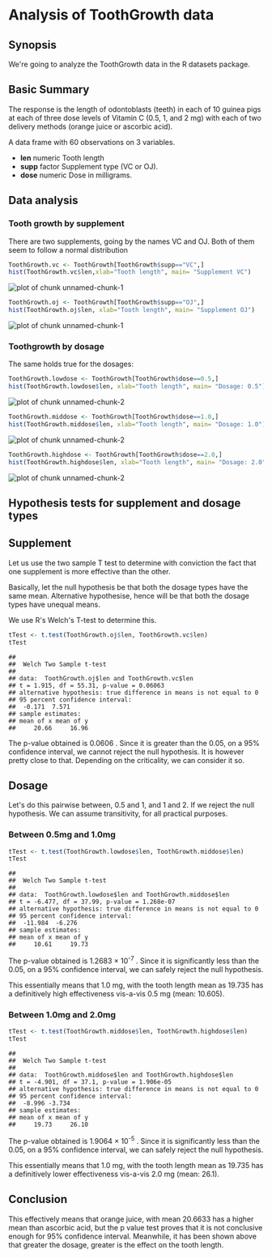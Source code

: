 Analysis of ToothGrowth data
========================================================


## Synopsis
We're going to analyze the ToothGrowth data in the R datasets package. 

## Basic Summary
The response is the length of odontoblasts (teeth) in each of 10 guinea pigs at each of three dose levels of Vitamin C (0.5, 1, and 2 mg) with each of two delivery methods (orange juice or ascorbic acid).

A data frame with 60 observations on 3 variables.

*  **len**	numeric	Tooth length
*	**supp**	factor	Supplement type (VC or OJ).
*	**dose**	numeric	Dose in milligrams.

## Data analysis
### Tooth growth by supplement
There are two supplements, going by the names VC and OJ. Both of them seem to follow
a normal distribution


```r
ToothGrowth.vc <- ToothGrowth[ToothGrowth$supp=="VC",]
hist(ToothGrowth.vc$len,xlab="Tooth length", main= "Supplement VC")
```

![plot of chunk unnamed-chunk-1](figure/unnamed-chunk-11.png) 

```r
ToothGrowth.oj <- ToothGrowth[ToothGrowth$supp=="OJ",]
hist(ToothGrowth.oj$len, xlab="Tooth length", main= "Supplement OJ")
```

![plot of chunk unnamed-chunk-1](figure/unnamed-chunk-12.png) 
### Toothgrowth by dosage
The same holds true for the dosages:

```r
ToothGrowth.lowdose <- ToothGrowth[ToothGrowth$dose==0.5,]
hist(ToothGrowth.lowdose$len, xlab="Tooth length", main= "Dosage: 0.5")
```

![plot of chunk unnamed-chunk-2](figure/unnamed-chunk-21.png) 

```r
ToothGrowth.middose <- ToothGrowth[ToothGrowth$dose==1.0,]
hist(ToothGrowth.middose$len, xlab="Tooth length", main= "Dosage: 1.0")
```

![plot of chunk unnamed-chunk-2](figure/unnamed-chunk-22.png) 

```r
ToothGrowth.highdose <- ToothGrowth[ToothGrowth$dose==2.0,]
hist(ToothGrowth.highdose$len, xlab="Tooth length", main= "Dosage: 2.0")
```

![plot of chunk unnamed-chunk-2](figure/unnamed-chunk-23.png) 

## Hypothesis tests for supplement and dosage types
## Supplement
Let us use the two sample T test to determine with conviction the fact that one supplement is more effective than the other.

Basically, let the null hypothesis be that both the dosage types have the same mean.
Alternative hypothesise, hence will be that both the dosage types have unequal means.

We use R's Welch's T-test to determine this.

```r
tTest <- t.test(ToothGrowth.oj$len, ToothGrowth.vc$len)
tTest
```

```
## 
## 	Welch Two Sample t-test
## 
## data:  ToothGrowth.oj$len and ToothGrowth.vc$len
## t = 1.915, df = 55.31, p-value = 0.06063
## alternative hypothesis: true difference in means is not equal to 0
## 95 percent confidence interval:
##  -0.171  7.571
## sample estimates:
## mean of x mean of y 
##     20.66     16.96
```
The p-value obtained is 0.0606 . Since it is greater than the 0.05, on a 95% confidence interval, we cannot reject the null hypothesis. It is however pretty close to that. Depending on the criticality, we can consider it so.

## Dosage

Let's do this pairwise between, 0.5 and 1, and 1 and 2. If we reject the null hypothesis. We can assume transitivity, for all practical purposes.

### Between 0.5mg and 1.0mg

```r
tTest <- t.test(ToothGrowth.lowdose$len, ToothGrowth.middose$len)
tTest
```

```
## 
## 	Welch Two Sample t-test
## 
## data:  ToothGrowth.lowdose$len and ToothGrowth.middose$len
## t = -6.477, df = 37.99, p-value = 1.268e-07
## alternative hypothesis: true difference in means is not equal to 0
## 95 percent confidence interval:
##  -11.984  -6.276
## sample estimates:
## mean of x mean of y 
##     10.61     19.73
```
The p-value obtained is 1.2683 &times; 10<sup>-7</sup> . Since it is significantly less than the 0.05, on a 95% confidence interval, we can safely reject the null hypothesis.

This essentially means that 1.0 mg, with the tooth length mean as 19.735 has a definitively high effectiveness vis-a-vis 0.5 mg (mean: 10.605).

### Between 1.0mg and 2.0mg

```r
tTest <- t.test(ToothGrowth.middose$len, ToothGrowth.highdose$len)
tTest
```

```
## 
## 	Welch Two Sample t-test
## 
## data:  ToothGrowth.middose$len and ToothGrowth.highdose$len
## t = -4.901, df = 37.1, p-value = 1.906e-05
## alternative hypothesis: true difference in means is not equal to 0
## 95 percent confidence interval:
##  -8.996 -3.734
## sample estimates:
## mean of x mean of y 
##     19.73     26.10
```
The p-value obtained is 1.9064 &times; 10<sup>-5</sup> . Since it is significantly less than the 0.05, on a 95% confidence interval, we can safely reject the null hypothesis.

This essentially means that 1.0 mg, with the tooth length mean as 19.735 has a definitively lower effectiveness vis-a-vis 2.0 mg (mean: 26.1).

## Conclusion
This effectively means that orange juice, with mean 20.6633 has a higher mean than ascorbic acid, but the p value test proves that it is not conclusive enough for 95% confidence interval. Meanwhile, it has been shown above that greater the dosage, greater is the effect on the tooth length.
